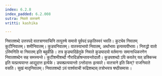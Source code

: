 ```yaml
---
index: 6.2.8
index_padded: 6.2.008
sutra: निवाते वातत्राणे
vritti: kashika

---
```

निवातशब्दे उत्तरपदे वातत्राणवाचिनि तत्पुरुषे समासे पूर्वपदं प्रकृतिस्वरं भवति। कुट्येव निवातम् कुटीनिवातम्। शमीनिवातम्। कुड्यनिवातम्। वातस्याभावो निवातम्, अर्थाभावः इत्यव्ययीभावः। निरुद्धो वातो ऽस्मिनिति वा निवातम् इति बहुव्रीहिः। तत्र कुड्यादिहेतुके निवाते कुड्यादयो वर्तमानाः समानाधिकरणेन निवातशब्देन सह समस्यन्ते। कुटीशमीशब्दौ गौरादिङोषन्तावन्तोदातौ। कुड्यशब्दो ऽपि कवतेर् यत् डक्किच्च इति यत्प्रत्ययान्त आद्युदात्त इत्येके। ड्यक्प्रत्ययान्तो ऽन्तोदात्तः इत्यपरे। वातत्राने इति किम्? राजनिवाते वसति। सुखं मातृनिवातम्। निवातशब्दो ऽयं पार्श्ववाची रूढिशब्दस् तत्रोभयत्र षष्ठीसमासः।